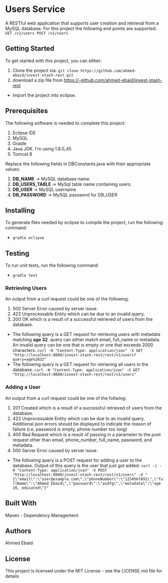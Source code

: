 # Users Service
A RESTful web application that supports user creation and retrieval from a MySQL database. For this project the following end points are supported:
`
GET /v1/users
POST /v1/users
`
## Getting Started
To get started with this project, you can either:
1. Clone the project via: `git clone https://github.com/ahmed-ebaid/invest-stash-rest.git`
2. download a zip file from https://-github.com/ahmed-ebaid/invest-stash-rest
* Import the project into eclipse.

## Prerequisites
The following software is needed to complete this project:
1. Eclipse IDE
2. MySQL
3. Gradle
4. Java JDK. I'm using 1.8.0_45
5. Tomcat 8

Replace the following fields in DBConstants.java with their appropriate values:
1. **DB_NAME** -> MySQL database name.
2. **DB_USERS_TABLE** ->  MySql table name containing users.
3. **DB_USER** ->  MySQL username
4. **DB_PASSWORD** ->  MySQL password for DB_USER

## Installing
To generate files needed by eclipse to compile the project, run the following command:
* `gradle eclipse`

## Testing
To run unit tests, run the following command:
* `gradle test`

### Retrieving Users
An output from a curl request could be one of the following:
1. 500 Server Error caused by server issue.
2. 422 Unprocessable Entity which can be due to an invalid query.
3. 200 OK which is a result of a successful retrieved of users from the database.

* The following query is a GET request for retrieving users with metadata matching **age 32**. query can either match email, full_name or metadata. An invalid query can be one that is empty or one that exceeds 2000 characters.
`curl -H "Content-Type: application/json" -X GET "http://localhost:8080/invest-stash-rest/rest/v1/users?query=age%2032"`
* The following query is a GET request for retrieving all users in the database.
 `curl -H "Content-Type: application/json" -X GET "http://localhost:8080/invest-stash-rest/rest/v1/users"`

### Adding a User
An output from a curl request could be one of the follwing:
1. 201 Created which is a result of a successful retrieved of users from the database.
2. 422 Unprocessable Entity which can be due to an invalid query. Additional json errors should be displayed to indicate the reason of failure (i.e, password is empty, phone number too long)
3. 400 Bad Request which is a result of passing in a parameter to the post request other than email, phone_number, full_name, password, and metadata.
4. 500 Server Error caused by server issue.

* The following query is a POST request for adding a user to the database. Output of this query is the user that just got added.
`curl -i -H "Content-Type: application/json" -X POST "http://localhost:8080/invest-stash-rest/rest/v1/users" -d "{\"email\":\"user@example.com\",\"phoneNumber\":\"1234567891\",\"fullName\":\"Ahmed Ebaid\",\"password\":\"asdfg\",\"metadata\":\"age 20, educated\"}"`

## Built With
Maven - Dependency Management

## Authors
Ahmed Ebaid

## License
This project is licensed under the MIT License - see the LICENSE.md file for details
